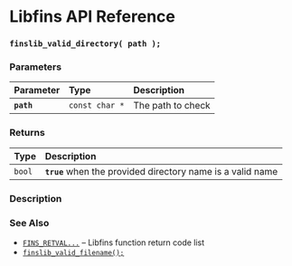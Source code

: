 # Libfins API Reference

### `finslib_valid_directory( path );`

### Parameters

| Parameter | Type | Description |
| :--- | :--- | :--- |
|**`path`**|`const char *`|The path to check|

### Returns

| Type | Description |
| :--- | :--- |
|`bool`|**`true`** when the provided directory name is a valid name|

### Description

### See Also

* [`FINS_RETVAL...`](FINS_RETVAL.md) &ndash; Libfins function return code list
* [`finslib_valid_filename();`](finslib_valid_filename.md)
